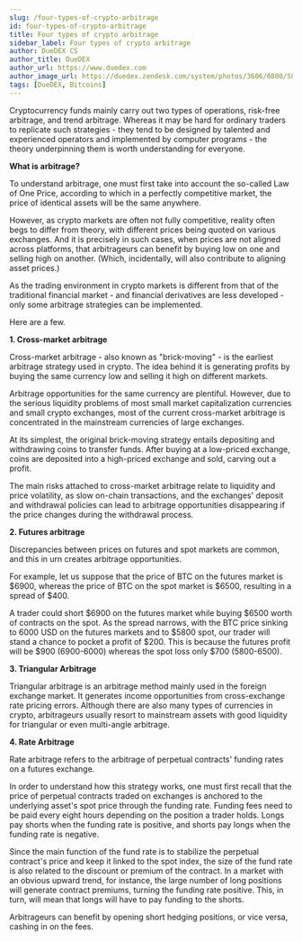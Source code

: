```yaml
---
slug: /four-types-of-crypto-arbitrage
id: four-types-of-crypto-arbitrage
title: Four types of crypto arbitrage
sidebar_label: Four types of crypto arbitrage
author: DueDEX CS
author_title: DueDEX
author_url: https://www.duedex.com
author_image_url: https://duedex.zendesk.com/system/photos/3606/0800/5893/twitter4.png
tags: [DueDEX, Bitcoins]
---
```




Cryptocurrency funds mainly carry out two types of operations, risk-free arbitrage, and trend arbitrage. Whereas it may be hard for ordinary traders to replicate such strategies - they tend to be designed by talented and experienced operators and implemented by computer programs - the theory underpinning them is worth understanding for everyone.

**What is arbitrage?**

To understand arbitrage, one must first take into account the so-called Law of One Price, according to which in a perfectly competitive market, the price of identical assets will be the same anywhere.

However, as crypto markets are often not fully competitive, reality often begs to differ from theory, with different prices being quoted on various exchanges. And it is precisely in such cases, when prices are not aligned across platforms, that arbitrageurs can benefit by buying low on one and selling high on another. (Which, incidentally, will also contribute to aligning asset prices.)

As the trading environment in crypto markets is different from that of the traditional financial market - and financial derivatives are less developed - only some arbitrage strategies can be implemented.

Here are a few.

**1. Cross-market arbitrage**

Cross-market arbitrage - also known as "brick-moving" - is the earliest arbitrage strategy used in crypto. The idea behind it is generating profits by buying the same currency low and selling it high on different markets.

Arbitrage opportunities for the same currency are plentiful. However, due to the serious liquidity problems of most small market capitalization currencies and small crypto exchanges, most of the current cross-market arbitrage is concentrated in the mainstream currencies of large exchanges.

At its simplest, the original brick-moving strategy entails depositing and withdrawing coins to transfer funds. After buying at a low-priced exchange, coins are deposited into a high-priced exchange and sold, carving out a profit.

The main risks attached to cross-market arbitrage relate to liquidity and price volatility, as slow on-chain transactions, and the exchanges' deposit and withdrawal policies can lead to arbitrage opportunities disappearing if the price changes during the withdrawal process.

**2. Futures arbitrage**

Discrepancies between prices on futures and spot markets are common, and this in urn creates arbitrage opportunities.

For example, let us suppose that the price of BTC on the futures market is $6900, whereas the price of BTC on the spot market is $6500, resulting in a spread of $400.

A trader could short $6900 on the futures market while buying $6500 worth of contracts on the spot. As the spread narrows, with the BTC price sinking to 6000 USD on the futures markets and to $5800 spot, our trader will stand a chance to pocket a profit of $200. This is because the futures profit will be $900 (6900-6000) whereas the spot loss only $700 (5800-6500).

**3. Triangular Arbitrage**

Triangular arbitrage is an arbitrage method mainly used in the foreign exchange market. It generates income opportunities from cross-exchange rate pricing errors. Although there are also many types of currencies in crypto, arbitrageurs usually resort to mainstream assets with good liquidity for triangular or even multi-angle arbitrage.

**4. Rate Arbitrage**

Rate arbitrage refers to the arbitrage of perpetual contracts' funding rates on a futures exchange.

In order to understand how this strategy works, one must first recall that the price of perpetual contracts traded on exchanges is anchored to the underlying asset's spot price through the funding rate. Funding fees need to be paid every eight hours depending on the position a trader holds. Longs pay shorts when the funding rate is positive, and shorts pay longs when the funding rate is negative.

Since the main function of the fund rate is to stabilize the perpetual contract's price and keep it linked to the spot index, the size of the fund rate is also related to the discount or premium of the contract. In a market with an obvious upward trend, for instance, the large number of long positions will generate contract premiums, turning the funding rate positive. This, in turn, will mean that longs will have to pay funding to the shorts.

Arbitrageurs can benefit by opening short hedging positions, or vice versa, cashing in on the fees.
